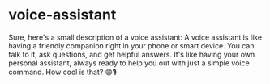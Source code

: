 # voice-assistant
Sure, here's a small description of a voice assistant: A voice assistant is like having a friendly companion right in your phone or smart device. You can talk to it, ask questions, and get helpful answers. It's like having your own personal assistant, always ready to help you out with just a simple voice command. How cool is that? 😄🎙
